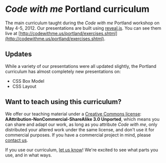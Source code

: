 # <em>Code with me</em> Portland curriculum
The main curriculum taught during the <em>Code with me</em> Portland workshop on May 4-5, 2012. Our presentations are built using [reveal.js](http://lab.hakim.se/reveal-js/). You can see them live at [http://codewithme.us/portland/exercises.shtml](http://codewithme.us/portland/exercises.shtml).

## Updates
While a variety of our presentations were all updated slightly, the Portland curriculum has almost completely new presentations on:
* CSS Box Model
* CSS Layout

## Want to teach using this curriculum?
We offer our teaching material under a [Creative Commons license](http://creativecommons.org/licenses/by-nc-sa/3.0/deed.en_US): <strong>AAttribution-NonCommercial-ShareAlike 3.0 Unported</strong>, which means you can share and adapt our work, as long as you attribute <em>Code with me</em>, only distributed your altered work under the same license, and don't use it for commercial purposes. If you have a commercial project in mind, please [contact us](mailto:team@codewithme.us).

If you use our curriculum, [let us know](mailto:team@codewithme.us)! We're excited to see what parts you use, and in what ways.